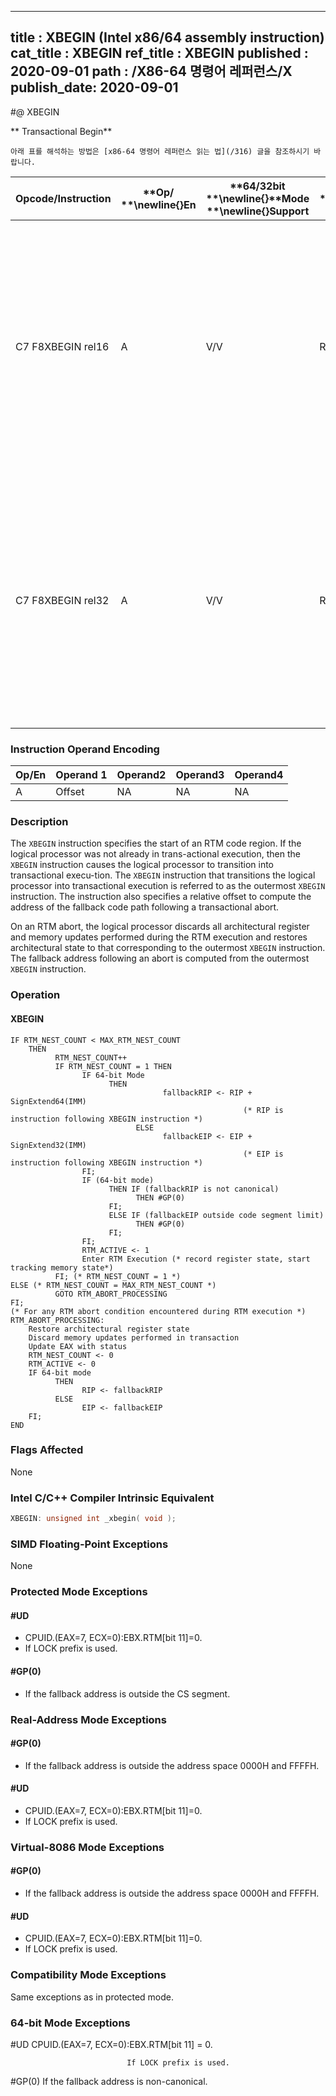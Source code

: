 ----------------------------
title : XBEGIN (Intel x86/64 assembly instruction)
cat_title : XBEGIN
ref_title : XBEGIN
published : 2020-09-01
path : /X86-64 명령어 레퍼런스/X
publish_date: 2020-09-01
----------------------------


#@ XBEGIN

** Transactional Begin**

```lec-info
아래 표를 해석하는 방법은 [x86-64 명령어 레퍼런스 읽는 법](/316) 글을 참조하시기 바랍니다.
```

|**Opcode/Instruction**|**Op/ **\newline{}**En**|**64/32bit **\newline{}**Mode **\newline{}**Support**|**CPUID **\newline{}**Feature **\newline{}**Flag**|**Description**|
|----------------------|------------------------|-----------------------------------------------------|--------------------------------------------------|---------------|
|C7 F8XBEGIN rel16|A|V/V|RTM|Specifies the start of an RTM region. Provides a 16-bit relative offset to compute the address of the fallback instruction address at which execution resumes following an RTM abort.|
|C7 F8XBEGIN rel32|A|V/V|RTM|Specifies the start of an RTM region. Provides a 32-bit relative offset to compute the address of the fallback instruction address at which execution resumes following an RTM abort.|
### Instruction Operand Encoding


|Op/En|Operand 1|Operand2|Operand3|Operand4|
|-----|---------|--------|--------|--------|
|A|Offset|NA|NA|NA|
### Description


The `XBEGIN` instruction specifies the start of an RTM code region. If the logical processor was not already in trans-actional execution, then the `XBEGIN` instruction causes the logical processor to transition into transactional execu-tion. The `XBEGIN` instruction that transitions the logical processor into transactional execution is referred to as the outermost `XBEGIN` instruction. The instruction also specifies a relative offset to compute the address of the fallback code path following a transactional abort.

On an RTM abort, the logical processor discards all architectural register and memory updates performed during the RTM execution and restores architectural state to that corresponding to the outermost `XBEGIN` instruction. The fallback address following an abort is computed from the outermost `XBEGIN` instruction. 


### Operation
#### XBEGIN
```info-verb
IF RTM_NEST_COUNT < MAX_RTM_NEST_COUNT
    THEN
          RTM_NEST_COUNT++
          IF RTM_NEST_COUNT = 1 THEN
                IF 64-bit Mode
                      THEN
                                  fallbackRIP <- RIP + SignExtend64(IMM)
                                                    (* RIP is instruction following XBEGIN instruction *)
                            ELSE
                                  fallbackEIP <- EIP + SignExtend32(IMM)
                                                    (* EIP is instruction following XBEGIN instruction *)
                FI;
                IF (64-bit mode)
                      THEN IF (fallbackRIP is not canonical)
                            THEN #GP(0)
                      FI;
                      ELSE IF (fallbackEIP outside code segment limit)
                            THEN #GP(0)
                      FI;
                FI;
                RTM_ACTIVE <- 1
                Enter RTM Execution (* record register state, start tracking memory state*)
          FI; (* RTM_NEST_COUNT = 1 *)
ELSE (* RTM_NEST_COUNT = MAX_RTM_NEST_COUNT *)
          GOTO RTM_ABORT_PROCESSING
FI;
(* For any RTM abort condition encountered during RTM execution *)
RTM_ABORT_PROCESSING:
    Restore architectural register state
    Discard memory updates performed in transaction
    Update EAX with status
    RTM_NEST_COUNT <- 0
    RTM_ACTIVE <- 0
    IF 64-bit mode
          THEN
                RIP <- fallbackRIP
          ELSE
                EIP <- fallbackEIP
    FI;
END
```
### Flags Affected


None


### Intel C/C++ Compiler Intrinsic Equivalent

```cpp
XBEGIN: unsigned int _xbegin( void );
```
### SIMD Floating-Point Exceptions


None


### Protected Mode Exceptions

#### #UD
* CPUID.(EAX=7, ECX=0):EBX.RTM[bit 11]=0.
* If LOCK prefix is used.

#### #GP(0)
* If the fallback address is outside the CS segment.

### Real-Address Mode Exceptions

#### #GP(0)
* If the fallback address is outside the address space 0000H and FFFFH.

#### #UD
* CPUID.(EAX=7, ECX=0):EBX.RTM[bit 11]=0.
* If LOCK prefix is used.

### Virtual-8086 Mode Exceptions

#### #GP(0)
* If the fallback address is outside the address space 0000H and FFFFH.

#### #UD
* CPUID.(EAX=7, ECX=0):EBX.RTM[bit 11]=0.
* If LOCK prefix is used.

### Compatibility Mode Exceptions



Same exceptions as in protected mode.

### 64-bit Mode Exceptions


#UD CPUID.(EAX=7, ECX=0):EBX.RTM[bit 11] = 0.

                              If LOCK prefix is used.

#GP(0) If the fallback address is non-canonical.

